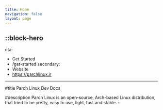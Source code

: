 ```yaml
---
title: Home
navigation: false
layout: page
---
```


::block-hero
---
cta:
  - Get Started
  - /get-started
secondary:
  - Website
  - https://parchlinux.ir
---

#title
Parch Linux Dev Docs

#description
Parch Linux is an open-source, Arch-based Linux distribution, that tried to be pretty, easy to use, light, fast and stable.
::
